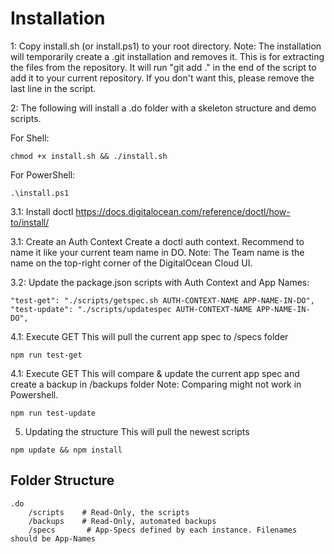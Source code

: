 # Installation

1: Copy install.sh (or install.ps1) to your root directory.
Note: The installation will temporarily create a .git installation and removes it. 
This is for extracting the files from the repository. 
It will run "git add ." in the end of the script to add it to your current repository.
If you don't want this, please remove the last line in the script.

2: The following will install a .do folder with a skeleton structure and demo scripts.

For Shell:
````
chmod +x install.sh && ./install.sh
````

For PowerShell:
```
.\install.ps1
```

3.1: Install doctl
https://docs.digitalocean.com/reference/doctl/how-to/install/

3.1: Create an Auth Context
Create a doctl auth context. Recommend to name it like your current team name in DO.
Note: The Team name is the name on the top-right corner of the DigitalOcean Cloud UI.

3.2: Update the package.json scripts with Auth Context and App Names:
```
"test-get": "./scripts/getspec.sh AUTH-CONTEXT-NAME APP-NAME-IN-DO",
"test-update": "./scripts/updatespec AUTH-CONTEXT-NAME APP-NAME-IN-DO",
```

4.1: Execute GET
This will pull the current app spec to /specs folder
````
npm run test-get
````

4.1: Execute GET
This will compare & update the current app spec and create a backup in /backups folder
Note: Comparing might not work in Powershell.
````
npm run test-update
````

5. Updating the structure
This will pull the newest scripts
```
npm update && npm install
```

## Folder Structure
````
.do
    /scripts    # Read-Only, the scripts
    /backups    # Read-Only, automated backups
    /specs       # App-Specs defined by each instance. Filenames should be App-Names
````


